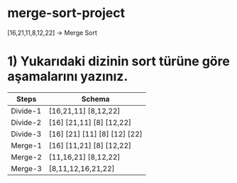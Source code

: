 # merge-sort-project
[16,21,11,8,12,22] -> Merge Sort
# 1) Yukarıdaki dizinin sort türüne göre aşamalarını yazınız.
| Steps | Schema |
|-------|--------|
| Divide-1 | [16,21,11] [8,12,22] |
| Divide-2 | [16] [21,11] [8] [12,22] |
| Divide-3 | [16] [21] [11] [8] [12] [22] |
| Merge-1 | [16] [11,21] [8] [12,22] |
| Merge-2 | [11,16,21] [8,12,22] |
| Merge-3 | [8,11,12,16,21,22] |
